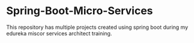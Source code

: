 # Spring-Boot-Micro-Services
This repository has multiple projects created using spring boot during my edureka miscor services architect training.
